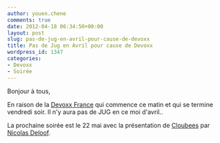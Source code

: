```yaml
---
author: youen.chene
comments: true
date: 2012-04-18 06:34:50+00:00
layout: post
slug: pas-de-jug-en-avril-pour-cause-de-devoxx
title: Pas de Jug en Avril pour cause de Devoxx
wordpress_id: 1347
categories:
- Devoxx
- Soirée
---
```


Bonjour à tous,





En raison de la [Devoxx France](http://www.devoxx.fr/) qui commence ce matin et qui se termine vendredi soir. Il n'y aura pas de JUG en ce moi d'avril..



La prochaine soirée est le 22 mai avec la présentation de [Cloubees](http://www.cloudbees.com/) par [Nicolas Deloof](http://blog.loof.fr/).




